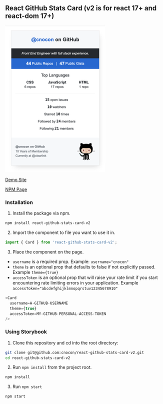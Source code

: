 ## React GitHub Stats Card (v2 is for react 17+ and react-dom 17+)

<img alt="Screenshot of component" src="https://raw.githubusercontent.com/cnocon/react-github-stats-card-v2/master/component-screenshot.png" width="320"/>

[Demo Site](https://react-github-stats-card-v2-demo.netlify.app/)

[NPM Page](https://www.npmjs.com/package/react-github-stats-card-v2)

### Installation

1. Install the package via npm.
```bash
npm install react-github-stats-card-v2
```

2. Import the component to file you want to use it in.
```js
import { Card } from 'react-github-stats-card-v2';
```

3. Place the component on the page.

* `username` is a required prop. Example: `username="cnocon"`
* `theme` is an optional prop that defaults to false if not explicitly passed. Example `theme={true}`
* `accessToken` is an optional prop that will raise your rate limit if you start encountering rate limiting errors in your application. Example `accessToken="abcdefghijklmnopqrstuv12345678910"`

```js 
<Card 
  username=A-GITHUB-USERNAME 
  theme={true} 
  accessToken=MY-GITHUB-PERSONAL-ACCESS-TOKEN 
/>
```

### Using Storybook

1. Clone this repository and cd into the root directory:
```bash
git clone git@github.com:cnocon/react-github-stats-card-v2.git
cd react-github-stats-card-v2
```

2. Run `npm install` from the project root.
```bash
npm install
```

3. Run `npm start`
```bash
npm start
```
